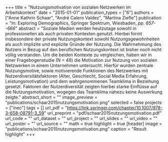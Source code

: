+++
title = "Nutzungsmotivation von sozialen Netzwerken im Arbeitskontext"
date = "2015-01-01"
publication_types = ["6"]
authors = ["Anne Kathrin Schaar", "André Calero Valdez", "Martina Ziefle"]
publication = "In: Exploring Demographics, Springer Spektrum, Wiesbaden, _pp. 657--666_"
abstract = "Soziale Medien werden heutzutage sowohl in professionellen als auch privaten Kontexten genutzt. Hierbei formt insbesondere der private Nutzungskontext sowohl Nutzungsgewohnheiten als auch implizite und explizite Gründe der Nutzung. Die Wahrnehmung des Nutzers in Bezug auf den beruflichen Nutzungskontext ist bisher noch nicht völlig verstanden. Um die beiden Kontexte zu vergleichen, haben wir in einer Fragebogenstudie (N = 48) die Motivation zur Nutzung von sozialen Netzwerken in einem Unternehmen untersucht. Hierfür wurden zentrale Nutzungsmotive, sowie motivierende Funktionen des Netzwerkes mit Nutzerdiversitätsfaktoren (Alter, Geschlecht, Social Media Erfahrung, Leistungsmotivation) und dem wahrgenommenen Teamklima in Beziehung gesetzt. Faktoren der Nutzerdiversität zeigten hierbei starke Einflüsse auf die Nutzungsmotivation, wogegen das Teamklima nahezu keine Auswirkung zeigte."
abstract_short = ""
image_preview = "publications/schaar2015nutzungsmotivation.png"
selected = false
projects = ["inec"]
tags = []
url_pdf = "https://link.springer.com/chapter/10.1007/978-3-658-08791-3_59"
url_preprint = "pdf/schaar2015nutzungsmotivation.pdf"
url_code = ""
url_dataset = ""
url_project = ""
url_slides = ""
url_video = ""
url_poster = ""
url_source = ""
math = true
highlight = true
[header]
image = "publications/schaar2015nutzungsmotivation.png"
caption = "Result highlight"
+++
